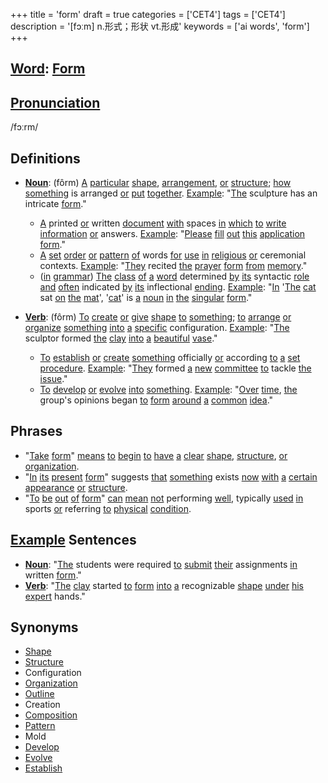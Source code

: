 +++
title = 'form'
draft = true
categories = ['CET4']
tags = ['CET4']
description = '[fɔːm] n.形式；形状 vt.形成'
keywords = ['ai words', 'form']
+++

## [Word](/en/post/word/): [Form](/en/post/form/)

## [Pronunciation](/en/post/pronunciation/)
/fɔːrm/

## Definitions
- **[Noun](/en/post/noun/)**: (fôrm) [A](/en/post/a/) [particular](/en/post/particular/) [shape](/en/post/shape/), [arrangement](/en/post/arrangement/), [or](/en/post/or/) [structure](/en/post/structure/); [how](/en/post/how/) [something](/en/post/something/) is arranged [or](/en/post/or/) [put](/en/post/put/) [together](/en/post/together/). [Example](/en/post/example/): "[The](/en/post/the/) sculpture has an intricate [form](/en/post/form/)."
  - [A](/en/post/a/) printed [or](/en/post/or/) written [document](/en/post/document/) [with](/en/post/with/) spaces [in](/en/post/in/) [which](/en/post/which/) [to](/en/post/to/) [write](/en/post/write/) [information](/en/post/information/) [or](/en/post/or/) answers. [Example](/en/post/example/): "[Please](/en/post/please/) [fill](/en/post/fill/) [out](/en/post/out/) [this](/en/post/this/) [application](/en/post/application/) [form](/en/post/form/)."
  - [A](/en/post/a/) [set](/en/post/set/) [order](/en/post/order/) [or](/en/post/or/) [pattern](/en/post/pattern/) [of](/en/post/of/) words [for](/en/post/for/) [use](/en/post/use/) [in](/en/post/in/) [religious](/en/post/religious/) [or](/en/post/or/) ceremonial contexts. [Example](/en/post/example/): "[They](/en/post/they/) recited [the](/en/post/the/) [prayer](/en/post/prayer/) [form](/en/post/form/) [from](/en/post/from/) [memory](/en/post/memory/)."
  - ([in](/en/post/in/) [grammar](/en/post/grammar/)) [The](/en/post/the/) [class](/en/post/class/) [of](/en/post/of/) [a](/en/post/a/) [word](/en/post/word/) determined [by](/en/post/by/) [its](/en/post/its/) syntactic [role](/en/post/role/) [and](/en/post/and/) [often](/en/post/often/) indicated [by](/en/post/by/) [its](/en/post/its/) inflectional [ending](/en/post/ending/). [Example](/en/post/example/): "[In](/en/post/in/) '[The](/en/post/the/) [cat](/en/post/cat/) sat [on](/en/post/on/) [the](/en/post/the/) [mat](/en/post/mat/)', '[cat](/en/post/cat/)' is [a](/en/post/a/) [noun](/en/post/noun/) [in](/en/post/in/) [the](/en/post/the/) [singular](/en/post/singular/) [form](/en/post/form/)."

- **[Verb](/en/post/verb/)**: (fôrm) [To](/en/post/to/) [create](/en/post/create/) [or](/en/post/or/) [give](/en/post/give/) [shape](/en/post/shape/) [to](/en/post/to/) [something](/en/post/something/); [to](/en/post/to/) [arrange](/en/post/arrange/) [or](/en/post/or/) [organize](/en/post/organize/) [something](/en/post/something/) [into](/en/post/into/) [a](/en/post/a/) [specific](/en/post/specific/) configuration. [Example](/en/post/example/): "[The](/en/post/the/) sculptor formed [the](/en/post/the/) [clay](/en/post/clay/) [into](/en/post/into/) [a](/en/post/a/) [beautiful](/en/post/beautiful/) [vase](/en/post/vase/)."
  - [To](/en/post/to/) [establish](/en/post/establish/) [or](/en/post/or/) [create](/en/post/create/) [something](/en/post/something/) officially [or](/en/post/or/) according [to](/en/post/to/) [a](/en/post/a/) [set](/en/post/set/) [procedure](/en/post/procedure/). [Example](/en/post/example/): "[They](/en/post/they/) formed [a](/en/post/a/) [new](/en/post/new/) [committee](/en/post/committee/) [to](/en/post/to/) tackle [the](/en/post/the/) [issue](/en/post/issue/)."
  - [To](/en/post/to/) [develop](/en/post/develop/) [or](/en/post/or/) [evolve](/en/post/evolve/) [into](/en/post/into/) [something](/en/post/something/). [Example](/en/post/example/): "[Over](/en/post/over/) [time](/en/post/time/), [the](/en/post/the/) group's opinions began [to](/en/post/to/) [form](/en/post/form/) [around](/en/post/around/) [a](/en/post/a/) [common](/en/post/common/) [idea](/en/post/idea/)."

## Phrases
- "[Take](/en/post/take/) [form](/en/post/form/)" [means](/en/post/means/) [to](/en/post/to/) [begin](/en/post/begin/) [to](/en/post/to/) [have](/en/post/have/) [a](/en/post/a/) [clear](/en/post/clear/) [shape](/en/post/shape/), [structure](/en/post/structure/), [or](/en/post/or/) [organization](/en/post/organization/).
- "[In](/en/post/in/) [its](/en/post/its/) [present](/en/post/present/) [form](/en/post/form/)" suggests [that](/en/post/that/) [something](/en/post/something/) exists [now](/en/post/now/) [with](/en/post/with/) [a](/en/post/a/) [certain](/en/post/certain/) [appearance](/en/post/appearance/) [or](/en/post/or/) [structure](/en/post/structure/).
- "[To](/en/post/to/) [be](/en/post/be/) [out](/en/post/out/) [of](/en/post/of/) [form](/en/post/form/)" [can](/en/post/can/) [mean](/en/post/mean/) [not](/en/post/not/) performing [well](/en/post/well/), typically [used](/en/post/used/) [in](/en/post/in/) sports [or](/en/post/or/) referring [to](/en/post/to/) [physical](/en/post/physical/) [condition](/en/post/condition/).

## [Example](/en/post/example/) Sentences
- **[Noun](/en/post/noun/)**: "[The](/en/post/the/) students were required [to](/en/post/to/) [submit](/en/post/submit/) [their](/en/post/their/) assignments [in](/en/post/in/) written [form](/en/post/form/)."
- **[Verb](/en/post/verb/)**: "[The](/en/post/the/) [clay](/en/post/clay/) started [to](/en/post/to/) [form](/en/post/form/) [into](/en/post/into/) [a](/en/post/a/) recognizable [shape](/en/post/shape/) [under](/en/post/under/) [his](/en/post/his/) [expert](/en/post/expert/) hands."

## Synonyms
- [Shape](/en/post/shape/)
- [Structure](/en/post/structure/)
- Configuration
- [Organization](/en/post/organization/)
- [Outline](/en/post/outline/)
- Creation
- [Composition](/en/post/composition/)
- [Pattern](/en/post/pattern/)
- Mold
- [Develop](/en/post/develop/)
- [Evolve](/en/post/evolve/)
- [Establish](/en/post/establish/)
